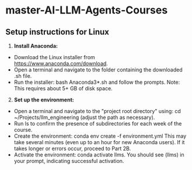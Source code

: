 # master-AI-LLM-Agents-Courses

## Setup instructions for Linux

1. **Install Anaconda:**
  - Download the Linux installer from https://www.anaconda.com/download.
  - Open a terminal and navigate to the folder containing the downloaded .sh file.
  - Run the installer: bash Anaconda3*.sh and follow the prompts. Note: This requires about 5+ GB of disk space.
  
2. **Set up the environment:**
  - Open a terminal and navigate to the "project root directory" using: cd ~/Projects/llm_engineering (adjust the path as necessary).
  - Run ls to confirm the presence of subdirectories for each week of the course.
  - Create the environment: conda env create -f environment.yml
     This may take several minutes (even up to an hour for new Anaconda users). If it takes longer or errors occur, proceed to Part 2B.
  - Activate the environment: conda activate llms.
     You should see (llms) in your prompt, indicating successful activation.
